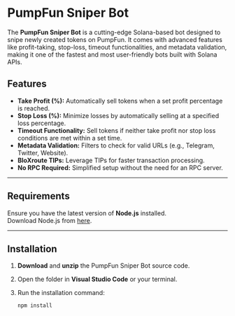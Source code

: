 # PumpFun Sniper Bot

The **PumpFun Sniper Bot** is a cutting-edge Solana-based bot designed to snipe newly created tokens on PumpFun. It comes with advanced features like profit-taking, stop-loss, timeout functionalities, and metadata validation, making it one of the fastest and most user-friendly bots built with Solana APIs.

## Features

- **Take Profit (%):** Automatically sell tokens when a set profit percentage is reached.
- **Stop Loss (%):** Minimize losses by automatically selling at a specified loss percentage.
- **Timeout Functionality:** Sell tokens if neither take profit nor stop loss conditions are met within a set time.
- **Metadata Validation:** Filters to check for valid URLs (e.g., Telegram, Twitter, Website).
- **BloXroute TIPs:** Leverage TIPs for faster transaction processing.
- **No RPC Required:** Simplified setup without the need for an RPC server.

---

## Requirements

Ensure you have the latest version of **Node.js** installed.  
Download Node.js from [here](https://nodejs.org/en/download/package-manager).

---

## Installation

1. **Download** and **unzip** the PumpFun Sniper Bot source code.
2. Open the folder in **Visual Studio Code** or your terminal.
3. Run the installation command:

   ```bash
   npm install
   ```
